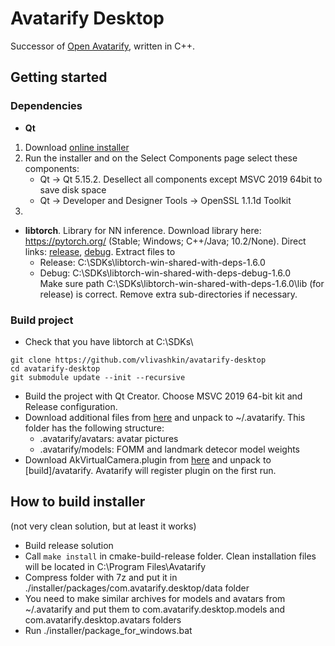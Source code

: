 # Avatarify Desktop

Successor of [Open Avatarify](https://github.com/alievk/avatarify), written in C++.


## Getting started
<!--
### Notes
* **VS compiler**. Precompiled libtorch libraries are built with VS compiler. Libtorch sources compile without errors with VS compiler, but mingw causes errors. It seems reasonable to buy a license for VS compiler than make libtorch support for mingw.

* **AKVitrualCamera**. We use my fork of [AKVitrualCamera](https://github.com/vlivashkin/akvirtualcamera) to support vcam. It has GNUv3 license, can we use it? In the fork, I've added CMake support for Windows (you'll need to add MacOS support). You also need to rename all stuff there (e.g. service name) to avoid collision with Webcamoid.
-->

### Dependencies
* **Qt**
1. Download [online installer](https://www.qt.io/download-open-source?hsCtaTracking=9f6a2170-a938-42df-a8e2-a9f0b1d6cdce%7C6cb0de4f-9bb5-4778-ab02-bfb62735f3e5)
1. Run the installer and on the Select Components page select these components:
    * Qt -> Qt 5.15.2. Desellect all components except MSVC 2019 64bit to save disk space
    * Qt -> Developer and Designer Tools -> OpenSSL 1.1.1d Toolkit
1. 

* **libtorch**. Library for NN inference. Download library here: https://pytorch.org/ (Stable; Windows; C++/Java; 10.2/None). Direct links: [release](https://download.pytorch.org/libtorch/cu102/libtorch-win-shared-with-deps-1.6.0.zip), [debug](https://download.pytorch.org/libtorch/cu102/libtorch-win-shared-with-deps-debug-1.6.0.zip). Extract files to
    * Release: C:\\SDKs\\libtorch-win-shared-with-deps-1.6.0
    * Debug: C:\\SDKs\\libtorch-win-shared-with-deps-debug-1.6.0  
 Make sure path C:\\SDKs\\libtorch-win-shared-with-deps-1.6.0\lib (for release) is correct. Remove extra sub-directories if necessary.  

<!--
* **libyuv**. Library for fast frame format conversion, e.g. YUYV -> RGB. [Official manual](https://chromium.googlesource.com/libyuv/libyuv/+/HEAD/docs/getting_started.md).
  
* **dlib**. Library for fast face tracking (needed by kalman crop). [Link](https://github.com/davisking/dlib/releases/tag/v19.21).

* **eigen3**. Library for fast matrix computations (needed by kalman crop). [Link](http://eigen.tuxfamily.org/index.php?title=Main_Page).

* **OpenSSL**. StackOverflow answer:
	```
	On Windows if you install Qt via online installer, you can select OpenSSL Toolkit as an optional component.
	This should provide you with the version definitely compatible with your Qt.
	If you haven't checked it during installation, you can rerun C:\Qt\MaintenanceTool.exe and select Add or remove components.
	OpenSSL Toolkit is located under the Developer and Designer Tools section, it is the last entry.
	However, there's a note in the sidebar:
	Qt installer doesn't set up OpenSSL environment. User needs to define the path and environment variables.
	So once installed, you should add the directory with the DLLs to the PATH environment variable or place the needed DLLs near the .exe file (copy them to the debug and release directories of your project).
	The directory is located at C:\Qt\Tools\OpenSSL\Win_x64\bin (or Win_x86 if you need 32-bit version). The DLLs are named libssl-1_1-x64.dll and libcrypto-1_1-x64.dll in my case.
	But this wasn't enough to deploy it to another machine, after copying it all I got the same error again.
	The reason came out to be that OpenSSL DLLs depend on another MSVC runtime version than the Qt app itself, and these errors go unreported.
	Open these DLLs in Dependency Walker to find out what's missing. In my case it was MSVCR100.dll, so I had to install MSVC 2010 Redistributable x64 (x86 is here).
	```
-->

### Build project
* Check that you have libtorch at C:\\SDKs\\
```
git clone https://github.com/vlivashkin/avatarify-desktop
cd avatarify-desktop
git submodule update --init --recursive
```
* Build the project with Qt Creator. Choose MSVC 2019 64-bit kit and Release configuration.
* Download additional files from [here]() and unpack to ~/.avatarify. This folder has the following structure:
  * .avatarify/avatars: avatar pictures
  * .avatarify/models: FOMM and landmark detecor model weights
* Download AkVirtualCamera.plugin from [here]() and unpack to [build]/avatarify. Avatarify will register plugin on the first run.

## How to build installer
(not very clean solution, but at least it works)

* Build release solution
* Call `make install` in cmake-build-release folder. Clean installation files will be located in C:\\Program Files\\Avatarify
* Compress folder with 7z and put it in ./installer/packages/com.avatarify.desktop/data folder
* You need to make similar archives for models and avatars from ~/.avatarify and put them to com.avatarify.desktop.models and com.avatarify.desktop.avatars folders
* Run ./installer/package_for_windows.bat
